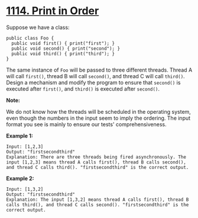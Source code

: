 # [1114. Print in Order](https://leetcode.com/problems/print-in-order/)

Suppose we have a class:

    public class Foo {
      public void first() { print("first"); }
      public void second() { print("second"); }
      public void third() { print("third"); }
    }

The same instance of `Foo` will be passed to three different threads. Thread A will call `first()`, thread B will call `second()`, and thread C will call `third()`. Design a mechanism and modify the program to ensure that `second()` is executed after `first()`, and `third()` is executed after `second()`.

**Note:**

We do not know how the threads will be scheduled in the operating system, even though the numbers in the input seem to imply the ordering. The input format you see is mainly to ensure our tests' comprehensiveness.

**Example 1:**

    Input: [1,2,3]
    Output: "firstsecondthird"
    Explanation: There are three threads being fired asynchronously. The input [1,2,3] means thread A calls first(), thread B calls second(), and thread C calls third(). "firstsecondthird" is the correct output.

**Example 2:**

    Input: [1,3,2]
    Output: "firstsecondthird"
    Explanation: The input [1,3,2] means thread A calls first(), thread B calls third(), and thread C calls second(). "firstsecondthird" is the correct output.
